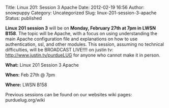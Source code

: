 Title: Linux 201: Session 3 Apache
Date: 2012-02-19 16:56
Author: snowpuppy
Category: Uncategorized
Slug: linux-201-session-3-apache
Status: published

**Linux 201 session 3** will be on **Monday, February 27th at 7pm in
LWSN B158**. The topic will be Apache, with a focus on using
understanding the main Apache configuration file and explanations on how
to use authentication, ssl, and other modules. This session, assuming no
technical difficulties, will be BROADCAST LIVE!!!! on justin tv:
<http://www.justin.tv/purdueLUG> for anyone who cannot make it in
person.

**What:** Linux 201 Session 3 Apache

**When:** Feb 27th @ 7pm

**Where:** LWSN B158

Previous sessions can be found on our websites wiki pages:
purduelug.org/wiki

